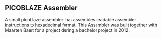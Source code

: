 ## PICOBLAZE Assembler

A small picoblaze assembler that assembles readable assembler instructions to hexadecimal format. This Assembler was built together with Maarten Baert for a project during a bachelor project in 2012.